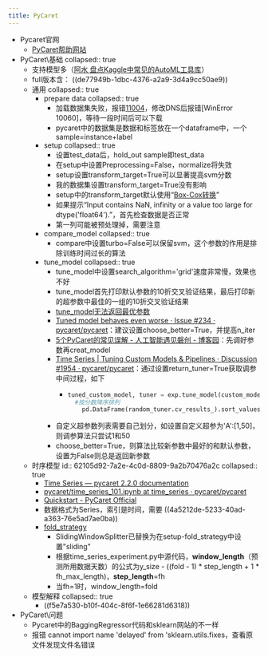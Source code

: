 ```yaml
---
title: PyCaret
---
```


- Pycaret官网
	- [PyCaret帮助网站](https://pycaret.readthedocs.io/en/latest/installation.html)
- PyCaret\基础
  collapsed:: true
	- 支持模型多（[阿水 盘点Kaggle中常见的AutoML工具库](https://zhuanlan.zhihu.com/p/427547997)）
	- full版本含： ((de77949b-1dbc-4376-a2a9-3d4a9cc50ae9))
	- 通用
	  collapsed:: true
		- prepare data
		  collapsed:: true
			- 加载数据集失败，报错[11004](https://docs.microsoft.com/zh-cn/windows/win32/debug/system-error-codes--9000-11999-)，修改DNS后报错[WinError 10060]，等待一段时间后可以下载
			- pycaret中的数据集是数据和标签放在一个dataframe中，一个sample=instance+label
		- setup
		  collapsed:: true
			- 设置test_data后，hold_out sample即test_data
			- 在setup中设置Preprocessing=False，normalize将失效
			- setup设置transform_target=True可以显著提高svm分数
			- 我的数据集设置transform_target=True没有影响
			- setup中的transform_target默认使用“[Box-Cox转换](https://zhuanlan.zhihu.com/p/38956042)”
			- 如果提示“Input contains NaN, infinity or a value too large for dtype('float64').”，首先检查数据是否正常
			- 第一列可能被预处理掉，需要注意
		- compare_model
		  collapsed:: true
			- compare中设置turbo=False可以保留svm，这个参数的作用是排除训练时间过长的算法
		- tune_model
		  collapsed:: true
			- tune_model中设置search_algorithm='grid'速度非常慢，效果也不好
			- tune_model首先打印默认参数的10折交叉验证结果，最后打印新的超参数中最佳的一组的10折交叉验证结果
			- [tune_model无法返回最优参数](https://github.com/pycaret/pycaret/issues/1987)
			- [Tuned model behaves even worse · Issue #234 · pycaret/pycaret](https://github.com/pycaret/pycaret/issues/234)：建议设置choose_better=True，并提高n_iter
			- [5个PyCaret的常见误解 - 人工智能遇见磐创 - 博客园](https://www.cnblogs.com/panchuangai/p/13967157.html)：先调好参数再creat_model
			- [Time Series | Tuning Custom Models & Pipelines · Discussion #1954 · pycaret/pycaret](https://github.com/pycaret/pycaret/discussions/1954)：通过设置return_tuner=True获取调参中间过程，如下
				- ``` python
				  tuned_custom_model, tuner = exp.tune_model(custom_model, custom_grid=my_grid, return_tuner=True)
				    #按分数降序排列
				      pd.DataFrame(random_tuner.cv_results_).sort_values("最后一列表头")
				  
				  ```
			- 自定义超参数列表需要自己划分，如设置自定义超参为\'A':[1,50]，则调参算法只尝试1和50
			- choose_better=True，则算法比较新参数中最好的和默认参数，设置为False则总是返回新参数
	- 时序模型
	  id:: 62105d92-7a2e-4c0d-8809-9a2b70476a2c
	  collapsed:: true
		- [Time Series — pycaret 2.2.0 documentation](https://pycaret.readthedocs.io/en/time_series/api/time_series.html)
		- [pycaret/time_series_101.ipynb at time_series · pycaret/pycaret](https://github.com/pycaret/pycaret/blob/time_series/time_series_101.ipynb)
		- [Quickstart - PyCaret Official](https://pycaret.gitbook.io/docs/get-started/quickstart#time-series-beta)
		- 数据格式为Series，索引是时间，需要 ((4a5212de-5233-40ad-a363-76e5ad7ae0ba))
		- [fold_strategy](https://github.com/pycaret/pycaret/discussions/1761)
			- SlidingWindowSplitter已替换为在setup-fold_strategy中设置"sliding"
			- 根据time_series_experiment.py中源代码，**window_length**（预测所用数据天数）的公式为y_size - ((fold - 1) * step_length + 1 * fh_max_length)，**step_length**=fh
			- 当fh=1时，window_length=fold
	- 模型解释
	  collapsed:: true
		- ((f5e7a530-b10f-404c-8f6f-1e66281d6318))
- PyCaret\问题
	- Pycaret中的BaggingRegressor代码和sklearn网站的不一样
	- 报错 cannot import name 'delayed' from 'sklearn.utils.fixes，查看原文件发现文件名错误
